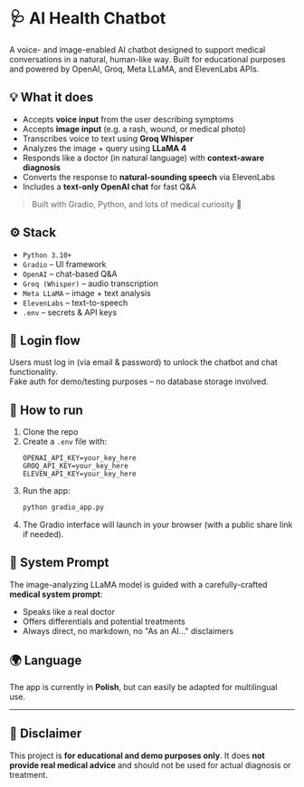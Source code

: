 # 🩺 AI Health Chatbot

A voice- and image-enabled AI chatbot designed to support medical conversations in a natural, human-like way. Built for educational purposes and powered by OpenAI, Groq, Meta LLaMA, and ElevenLabs APIs.

## 💡 What it does

- Accepts **voice input** from the user describing symptoms  
- Accepts **image input** (e.g. a rash, wound, or medical photo)  
- Transcribes voice to text using **Groq Whisper**  
- Analyzes the image + query using **LLaMA 4**  
- Responds like a doctor (in natural language) with **context-aware diagnosis**  
- Converts the response to **natural-sounding speech** via ElevenLabs  
- Includes a **text-only OpenAI chat** for fast Q&A

> Built with Gradio, Python, and lots of medical curiosity 🧠

## ⚙️ Stack

- `Python 3.10+`
- `Gradio` – UI framework  
- `OpenAI` – chat-based Q&A  
- `Groq (Whisper)` – audio transcription  
- `Meta LLaMA` – image + text analysis  
- `ElevenLabs` – text-to-speech  
- `.env` – secrets & API keys

## 🔐 Login flow

Users must log in (via email & password) to unlock the chatbot and chat functionality.  
Fake auth for demo/testing purposes – no database storage involved.

## 🧪 How to run

1. Clone the repo  
2. Create a `.env` file with:
    ```env
    OPENAI_API_KEY=your_key_here
    GROQ_API_KEY=your_key_here
    ELEVEN_API_KEY=your_key_here
    ```
3. Run the app:
    ```bash
    python gradio_app.py
    ```
4. The Gradio interface will launch in your browser (with a public share link if needed).

## 🤖 System Prompt

The image-analyzing LLaMA model is guided with a carefully-crafted **medical system prompt**:
- Speaks like a real doctor  
- Offers differentials and potential treatments  
- Always direct, no markdown, no "As an AI..." disclaimers

## 🌍 Language

The app is currently in **Polish**, but can easily be adapted for multilingual use.

---

## 🚧 Disclaimer

This project is **for educational and demo purposes only**. It does **not provide real medical advice** and should not be used for actual diagnosis or treatment.

